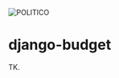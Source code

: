 ![POLITICO](https://rawgithub.com/The-Politico/src/master/images/logo/badge.png)

# django-budget

TK.

